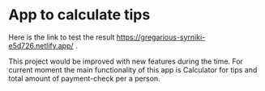 # App to calculate tips

Here is the link to test the result https://gregarious-syrniki-e5d726.netlify.app/ .

This project would be improved with new features during the time. For current moment the main functionality of this app is  Calculator for tips and total 
amount of payment-check per a person.
